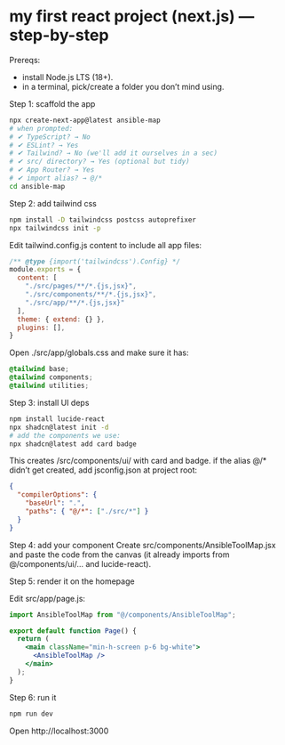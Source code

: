 # my first react project (next.js) — step-by-step

Prereqs:

- install Node.js LTS (18+).
- in a terminal, pick/create a folder you don’t mind using.

Step 1: scaffold the app

```bash
npx create-next-app@latest ansible-map
# when prompted:
# ✔ TypeScript? → No
# ✔ ESLint? → Yes
# ✔ Tailwind? → No (we'll add it ourselves in a sec)
# ✔ src/ directory? → Yes (optional but tidy)
# ✔ App Router? → Yes
# ✔ import alias? → @/*
cd ansible-map
```

Step 2: add tailwind css

```bash
npm install -D tailwindcss postcss autoprefixer
npx tailwindcss init -p
```

Edit tailwind.config.js content to include all app files:

```js
/** @type {import('tailwindcss').Config} */
module.exports = {
  content: [
    "./src/pages/**/*.{js,jsx}",
    "./src/components/**/*.{js,jsx}",
    "./src/app/**/*.{js,jsx}"
  ],
  theme: { extend: {} },
  plugins: [],
}
```

Open ./src/app/globals.css and make sure it has:

```css
@tailwind base;
@tailwind components;
@tailwind utilities;
```

Step 3: install UI deps

```bash
npm install lucide-react
npx shadcn@latest init -d
# add the components we use:
npx shadcn@latest add card badge
```

This creates /src/components/ui/ with card and badge.
if the alias @/* didn’t get created, add jsconfig.json at project root:

```json
{
  "compilerOptions": {
    "baseUrl": ".",
    "paths": { "@/*": ["./src/*"] }
  }
}
```

Step 4: add your component
Create src/components/AnsibleToolMap.jsx and paste the code from the canvas (it already imports from @/components/ui/... and lucide-react).

Step 5: render it on the homepage

Edit src/app/page.js:

```jsx
import AnsibleToolMap from "@/components/AnsibleToolMap";

export default function Page() {
  return (
    <main className="min-h-screen p-6 bg-white">
      <AnsibleToolMap />
    </main>
  );
}
```

Step 6: run it

```bash
npm run dev
```

Open http://localhost:3000
